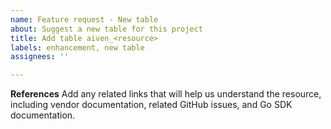 ```yaml
---
name: Feature request - New table
about: Suggest a new table for this project
title: Add table aiven_<resource>
labels: enhancement, new table
assignees: ''

---
```


**References**
Add any related links that will help us understand the resource, including vendor documentation, related GitHub issues, and Go SDK documentation.
